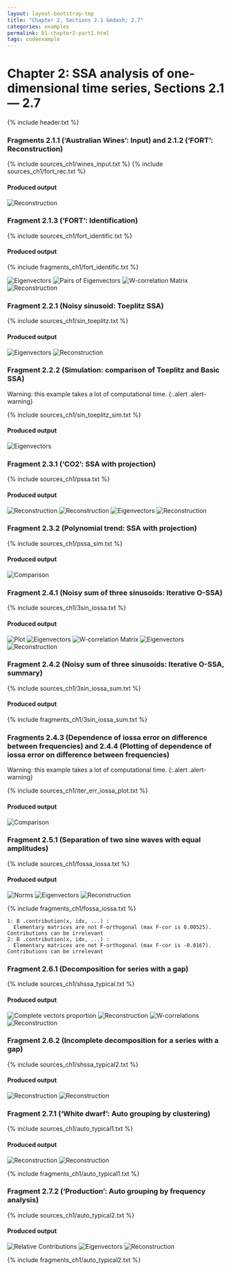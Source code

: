 ```yaml
---
layout: layout-bootstrap-tmp
title: "Chapter 2, Sections 2.1 &mdash; 2.7"
categories: examples
permalink: 01-chapter2-part1.html
tags: codeexample
---
```


# Chapter 2: SSA analysis of one-dimensional time series, Sections 2.1 &mdash; 2.7

{% include header.txt %}

### Fragments 2.1.1 (‘Australian Wines’: Input) and 2.1.2 (‘FORT’: Reconstruction)

{% include sources_ch1/wines_input.txt %}
{% include sources_ch1/fort_rec.txt %}

#### Produced output
![Reconstruction](img/img_ch1/fort_rec.svg)

### Fragment 2.1.3 (‘FORT’: Identification)

{% include sources_ch1/fort_identific.txt %}

#### Produced output

{% include fragments_ch1/fort_identific.txt %}

![Eigenvectors](img/img_ch1/fort_1d.svg)
![Pairs of Eigenvectors](img/img_ch1/fort_2d.svg)
![W-correlation Matrix](img/img_ch1/fort_wcor.svg)
![Reconstruction](img/img_ch1/fort_recsine.svg)

### Fragment 2.2.1 (Noisy sinusoid: Toeplitz SSA)

{% include sources_ch1/sin_toeplitz.txt %}

#### Produced output
![Eigenvectors](img/img_ch1/sin_toeplitz_1d.svg)
![Reconstruction](img/img_ch1/sin_toeplitz_rec.svg)

### Fragment 2.2.2 (Simulation: comparison of Toeplitz and Basic SSA)

Warning: this example takes a lot of computational time.
{:.alert .alert-warning}

{% include sources_ch1/sin_toeplitz_sim.txt %}

#### Produced output
![Eigenvectors](img/img_ch1/sin_toeplitz_sim.svg)

### Fragment 2.3.1 (‘CO2’: SSA with projection)

{% include sources_ch1/pssa.txt %}

#### Produced output
![Reconstruction](img/img_ch1/pssa_rec2.svg)
![Reconstruction](img/img_ch1/pssa_rec4.svg)
![Eigenvectors](img/img_ch1/pssa_evec4.svg)
![Reconstruction](img/img_ch1/pssa_rec4signal.svg)

### Fragment 2.3.2 (Polynomial trend: SSA with projection)

{% include sources_ch1/pssa_sim.txt %}

#### Produced output
![Comparison](img/img_ch1/pssa_rec4signal.svg)

### Fragment 2.4.1 (Noisy sum of three sinusoids: Iterative O-SSA)

{% include sources_ch1/3sin_iossa.txt %}

#### Produced output
![Plot](img/img_ch1/3sin_series.svg)
![Eigenvectors](img/img_ch1/3sin_ssa_wcor.svg)
![W-correlation Matrix](img/img_ch1/3sin_ssa_1d.svg)
![Eigenvectors](img/img_ch1/3sin_iossa_1d.svg)
![Reconstruction](img/img_ch1/3sin_iossa_rec.svg)

### Fragment 2.4.2 (Noisy sum of three sinusoids: Iterative O-SSA, summary)

{% include sources_ch1/3sin_iossa_sum.txt %}

#### Produced output

{% include fragments_ch1/3sin_iossa_sum.txt %}

### Fragments 2.4.3 (Dependence of iossa error on difference between frequencies) and 2.4.4 (Plotting of dependence of iossa error on difference between frequencies)

Warning: this example takes a lot of computational time.
{:.alert .alert-warning}

{% include sources_ch1/iter_err_iossa_plot.txt %}

#### Produced output
![Comparison](img/img_ch1/iossa_sim.svg)

### Fragment 2.5.1 (Separation of two sine waves with equal amplitudes)

{% include sources_ch1/fossa_iossa.txt %}

#### Produced output
![Norms](img/img_ch1/fossa_iossa_eval.svg)
![Eigenvectors](img/img_ch1/fossa_iossa_evec.svg)
![Reconstruction](img/img_ch1/fossa_iossa_rec.svg)

{% include fragments_ch1/fossa_iossa.txt %}

```
1: В .contribution(x, idx, ...) :
  Elementary matrices are not F-orthogonal (max F-cor is 0.00525). Contributions can be irrelevant
2: В .contribution(x, idx, ...) :
  Elementary matrices are not F-orthogonal (max F-cor is -0.0167). Contributions can be irrelevant
```

### Fragment 2.6.1 (Decomposition for series with a gap)

{% include sources_ch1/shssa_typical.txt %}

#### Produced output
![Complete vectors proportion](img/img_ch1/shssa_cl.svg)
![Reconstruction](img/img_ch1/shssa_evec.svg)
![W-correlations](img/img_ch1/shssa_elseries.svg)
![Reconstruction](img/img_ch1/shssa_wcor.svg)

### Fragment 2.6.2 (Incomplete decomposition for a series with a gap)

{% include sources_ch1/shssa_typical2.txt %}

#### Produced output
![Reconstruction](img/img_ch1/shssa_rec_trend.svg)
![Reconstruction](img/img_ch1/shssa_rec_trend2.svg)

### Fragment 2.7.1 (‘White dwarf’: Auto grouping by clustering)

{% include sources_ch1/auto_typical1.txt %}

#### Produced output
![Reconstruction](img/img_ch1/auto_wcor.svg)
![Reconstruction](img/img_ch1/auto_signal.svg)

{% include fragments_ch1/auto_typical1.txt %}


### Fragment 2.7.2 (‘Production’: Auto grouping by frequency analysis)

{% include sources_ch1/auto_typical2.txt %}

#### Produced output
![Relative Contributions](img/img_ch1/auto_threshold.svg)
![Eigenvectors](img/img_ch1/auto_factor.svg)
![Reconstruction](img/img_ch1/auto_trend0.svg)

{% include fragments_ch1/auto_typical2.txt %}
